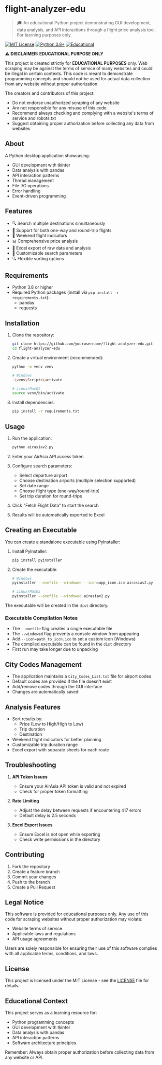 # flight-analyzer-edu

> 🎓 An educational Python project demonstrating GUI development, data analysis, and API interactions through a flight price analysis tool. For learning purposes only.

[![MIT License](https://img.shields.io/badge/License-MIT-blue.svg)](LICENSE)
[![Python 3.8+](https://img.shields.io/badge/python-3.8+-blue.svg)](https://www.python.org/downloads/)
[![Educational](https://img.shields.io/badge/purpose-educational-green.svg)](README.md#educational-context)

⚠️ **DISCLAIMER: EDUCATIONAL PURPOSE ONLY**

This project is created strictly for **EDUCATIONAL PURPOSES** only. Web scraping may be against the terms of service of many websites and could be illegal in certain contexts. This code is meant to demonstrate programming concepts and should not be used for actual data collection from any website without proper authorization.

The creators and contributors of this project:
- Do not endorse unauthorized scraping of any website
- Are not responsible for any misuse of this code
- Recommend always checking and complying with a website's terms of service and robots.txt
- Suggest obtaining proper authorization before collecting any data from websites

## About

A Python desktop application showcasing:
- GUI development with tkinter
- Data analysis with pandas
- API interaction patterns
- Thread management
- File I/O operations
- Error handling
- Event-driven programming

## Features

- 🔍 Search multiple destinations simultaneously
- 🔄 Support for both one-way and round-trip flights
- 📅 Weekend flight indicators
- 📊 Comprehensive price analysis
- 💾 Excel export of raw data and analysis
- 🎯 Customizable search parameters
- 🔍 Flexible sorting options

## Requirements

- Python 3.8 or higher
- Required Python packages (install via `pip install -r requirements.txt`):
  - pandas
  - requests

## Installation

1. Clone the repository:
   ```bash
   git clone https://github.com/yourusername/flight-analyzer-edu.git
   cd flight-analyzer-edu
   ```

2. Create a virtual environment (recommended):
   ```bash
   python -m venv venv
   
   # Windows
   .\venv\Scripts\activate
   
   # Linux/MacOS
   source venv/bin/activate
   ```

3. Install dependencies:
   ```bash
   pip install -r requirements.txt
   ```

## Usage

1. Run the application:
   ```bash
   python airasiav2.py
   ```

2. Enter your AirAsia API access token
3. Configure search parameters:
   - Select departure airport
   - Choose destination airports (multiple selection supported)
   - Set date range
   - Choose flight type (one-way/round-trip)
   - Set trip duration for round-trips
4. Click "Fetch Flight Data" to start the search
5. Results will be automatically exported to Excel

## Creating an Executable

You can create a standalone executable using PyInstaller:

1. Install PyInstaller:
   ```bash
   pip install pyinstaller
   ```

2. Create the executable:
   ```bash
   # Windows
   pyinstaller --onefile --windowed --icon=app_icon.ico airasiav2.py
   
   # Linux/MacOS
   pyinstaller --onefile --windowed airasiav2.py
   ```

The executable will be created in the `dist` directory.

### Executable Compilation Notes

- The `--onefile` flag creates a single executable file
- The `--windowed` flag prevents a console window from appearing
- Add `--icon=path_to_icon.ico` to set a custom icon (Windows)
- The compiled executable can be found in the `dist` directory
- First run may take longer due to unpacking

## City Codes Management

- The application maintains a `City_Codes_List.txt` file for airport codes
- Default codes are provided if the file doesn't exist
- Add/remove codes through the GUI interface
- Changes are automatically saved

## Analysis Features

- Sort results by:
  - Price (Low to High/High to Low)
  - Trip duration
  - Destination
- Weekend flight indicators for better planning
- Customizable trip duration range
- Excel export with separate sheets for each route

## Troubleshooting

1. **API Token Issues**
   - Ensure your AirAsia API token is valid and not expired
   - Check for proper token formatting

2. **Rate Limiting**
   - Adjust the delay between requests if encountering 417 errors
   - Default delay is 2.5 seconds

3. **Excel Export Issues**
   - Ensure Excel is not open while exporting
   - Check write permissions in the directory

## Contributing

1. Fork the repository
2. Create a feature branch
3. Commit your changes
4. Push to the branch
5. Create a Pull Request

## Legal Notice

This software is provided for educational purposes only. Any use of this code for scraping websites without proper authorization may violate:
- Website terms of service
- Applicable laws and regulations
- API usage agreements

Users are solely responsible for ensuring their use of this software complies with all applicable terms, conditions, and laws.

## License

This project is licensed under the MIT License - see the [LICENSE](LICENSE) file for details.

## Educational Context

This project serves as a learning resource for:
- Python programming concepts
- GUI development with tkinter
- Data analysis with pandas
- API interaction patterns
- Software architecture principles

Remember: Always obtain proper authorization before collecting data from any website or API.